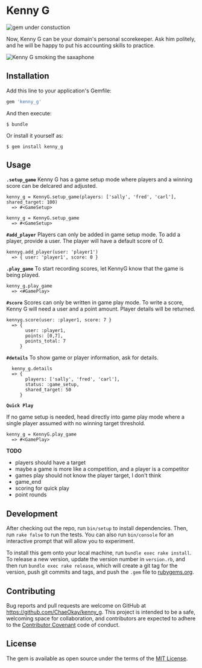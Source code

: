 # Kenny G

![gem under constuction](http://www.widdiful.co.uk/90/construction1.gif)

Now, Kenny G can be your domain's personal scorekeeper. Ask him politely, and he will be happy to put his accounting skills to practice.

![Kenny G smoking the saxaphone](http://33.media.tumblr.com/tumblr_lrfkpnKoei1ql60fno1_400.gif)


## Installation

Add this line to your application's Gemfile:

```ruby
gem 'kenny_g'
```

And then execute:

    $ bundle

Or install it yourself as:

    $ gem install kenny_g

## Usage

**`.setup_game`**
Kenny G has a game setup mode where players and a winning score can be delcared and adjusted.

```
kenny_g = KennyG.setup_game(players: ['sally', 'fred', 'carl'], shared_target: 100)
  => #<GameSetup>

kenny_g = KennyG.setup_game
  => #<GameSetup>
```

**`#add_player`**
Players can only be added in game setup mode. To add a player, provide a user. The player will have a default
score of 0.

```
kennyg.add_player(user: 'player1')
  => { user: 'player1', score: 0 }
```

**`.play_game`**
To start recording scores, let KennyG know that the game is being played.

```
kenny_g.play_game
  => <#GamePlay>
```

**`#score`**
Scores can only be written in game play mode. To write a score, Kenny G will need a user and a point amount. Player details will be returned.

```
kennyg.score(user: :player1, score: 7 }
  => {
       user: :player1,
       points: [0,7],
       points_total: 7
     }
```

**`#details`**
To show game or player information, ask for details.

```
  kenny_g.details
  => {
       players: ['sally', 'fred', 'carl'],
       status: :game_setup,
       shared_target: 50
     }
```

**`Quick Play`**

If no game setup is needed, head directly into game play mode where a single player assumed with no winning target threshold.

```
kenny_g = KennyG.play_game
  => #<GamePlay>
```

**TODO**

*  players should have a target
*  maybe a game is more like a competition, and a player is a competitor
*  games play should not know the player target, I don't think
*  game_end
*  scoring for quick play
*  point rounds


## Development

After checking out the repo, run `bin/setup` to install dependencies. Then, run `rake false` to run the tests. You can also run `bin/console` for an interactive prompt that will allow you to experiment.

To install this gem onto your local machine, run `bundle exec rake install`. To release a new version, update the version number in `version.rb`, and then run `bundle exec rake release`, which will create a git tag for the version, push git commits and tags, and push the `.gem` file to [rubygems.org](https://rubygems.org).

## Contributing

Bug reports and pull requests are welcome on GitHub at https://github.com/ChaeOkay/kenny_g. This project is intended to be a safe, welcoming space for collaboration, and contributors are expected to adhere to the [Contributor Covenant](contributor-covenant.org) code of conduct.


## License

The gem is available as open source under the terms of the [MIT License](http://opensource.org/licenses/MIT).
